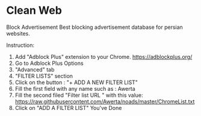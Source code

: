 # Clean Web
Block Advertisement
Best blocking advertisement database for persian websites.

Instruction:
1. Add "Adblock Plus" extension to your Chrome.
        https://adblockplus.org/
2. Go to Adblock Plus Options
3. "Advanced" tab
4. "FILTER LISTS" section
5. Click on the button : "+ ADD A NEW FILTER LIST"
6. Fill the first field with any name such as : Awerta
7. Fill the second filed "Filter list URL " with this value:
      https://raw.githubusercontent.com/Awerta/noads/master/ChromeList.txt
8. Click on "ADD A FILTER LIST"
You've Done
